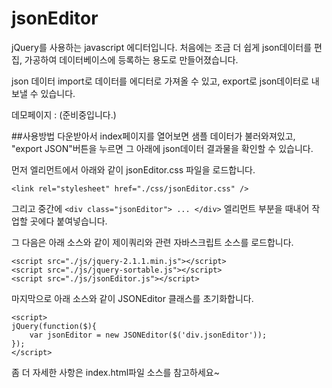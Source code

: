 jsonEditor
==========

jQuery를 사용하는 javascript 에디터입니다.
처음에는 조금 더 쉽게 json데이터를 편집, 가공하여 데이터베이스에 등록하는 용도로 만들어졌습니다.

json 데이터 import로 데이터를 에디터로 가져올 수 있고, export로 json데이터로 내보낼 수 있습니다.

데모페이지 : (준비중입니다.)


##사용방법
다운받아서 index페이지를 열어보면 샘플 데이터가 불러와져있고, "export JSON"버튼을 누르면 그 아래에 json데이터 결과물을 확인할 수 있습니다.

먼저 <head/> 엘리먼트에서 아래와 같이 jsonEditor.css 파일을 로드합니다.
```
<link rel="stylesheet" href="./css/jsonEditor.css" />
```

그리고 중간에 `<div class="jsonEditor"> ... </div>` 엘리먼트 부분을 때내어 작업할 곳에다 붙여넣습니다.

그 다음은 아래 소스와 같이 제이쿼리와 관련 자바스크립트 소스를 로드합니다.
```
<script src="./js/jquery-2.1.1.min.js"></script>
<script src="./js/jquery-sortable.js"></script>
<script src="./js/jsonEditor.js"></script>
```

마지막으로 아래 소스와 같이 JSONEditor 클래스를 초기화합니다.
```
<script>
jQuery(function($){
	var jsonEditor = new JSONEditor($('div.jsonEditor'));
});
</script>
```

좀 더 자세한 사항은 index.html파일 소스를 참고하세요~
